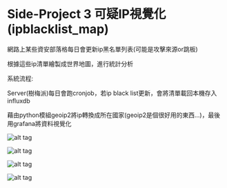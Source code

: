 # Side-Project 3 可疑IP視覺化(ipblacklist_map)

網路上某些資安部落格每日會更新ip黑名單列表(可能是攻擊來源or跳板)

根據這些ip清單繪製成世界地圖，進行統計分析

系統流程: 

Server(樹梅派)每日會跑cronjob，若ip black list更新，會將清單載回本機存入influxdb

藉由python模組geoip2將ip轉換成所在國家(geoip2是個很好用的東西...)，最後用grafana將資料視覺化

![alt tag](https://imgur.com/IjzfmQw.jpg)

![alt tag](https://imgur.com/9vNScNu.jpg)

![alt tag](https://imgur.com/70VzP2I.jpg)

![alt tag](https://imgur.com/So2hVaO.jpg)
